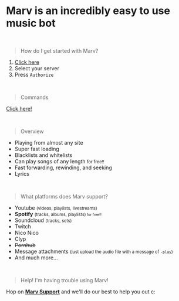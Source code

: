 # Marv is an incredibly easy to use music bot

<br>

> How do I get started with Marv?

1. [Click here](https://discordapp.com/oauth2/authorize?scope=bot&client_id=234395307759108106&permissions=3263552)
2. Select your server
3. Press `Authorize`

<br>

> Commands

[Click here!](/commands)

<br>

> Overview

- Playing from almost any site
- Super fast loading
- Blacklists and whitelists
- Can play songs of any length <small>for free!!</small>
- Fast forwarding, rewinding, and seeking
- Lyrics

<br>

> What platforms does Marv support?

- Youtube <small>(videos, playlists, livestreams)</small>
- **Spotify** <small>(tracks, albums, playlists)<small> for free!!</small></small> 
- Soundcloud <small>(tracks, sets)</small>
- Twitch
- Nico Nico
- Clyp
- ~~Pornhub~~
- Message attachments <small>(just upload the audio file with a message of `-play`)</small>
- And much more...

<br>

> Help! I'm having trouble using Marv!

Hop on [**Marv Support**](https://discord.gg/WmDyx7C) and we'll do our best to help you out c:
